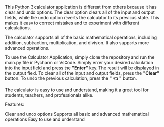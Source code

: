 This Python 3 calculator application is different from others because it has clear and undo options. The clear option clears all of the input and output fields, while the undo option reverts the calculator to its previous state. This makes it easy to correct mistakes and to experiment with different calculations.

The calculator supports all of the basic mathematical operations, including addition, subtraction, multiplication, and division. It also supports more advanced operations.

To use the Calculator Application, simply clone the repository and run the main.py file in Pycharm or VsCode. Simply enter your desired calculation into the input field and press the **"Enter"** key. The result will be displayed in the output field. To clear all of the input and output fields, press the **"Clear"** button. To undo the previous calculation, press the **" 👈 "** button.

The calculator is easy to use and understand, making it a great tool for students, teachers, and professionals alike.

Features:

Clear and undo options
Supports all basic and advanced mathematical operations
Easy to use and understand
